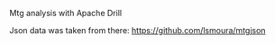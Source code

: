 Mtg analysis with Apache Drill

Json data was taken from there: https://github.com/lsmoura/mtgjson 
